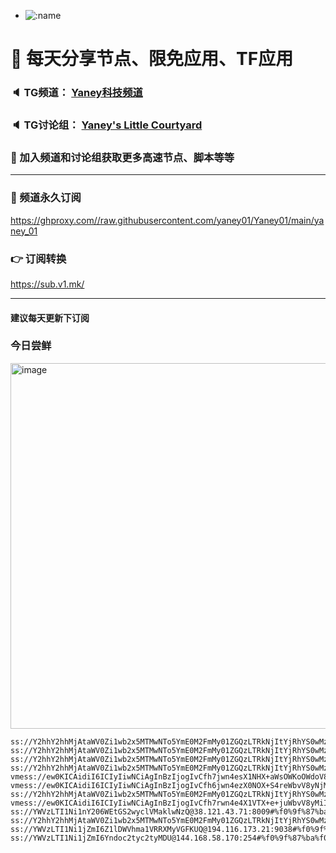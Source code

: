 +   ![:name](https://count.getloli.com/get/@yaney01?theme=gelbooru-h)

# 🚀 每天分享节点、限免应用、TF应用
### 🔈 TG频道： [Yaney科技频道](https://t.me/yaney_01) 
### 🔈 TG讨论组： [Yaney's Little Courtyard](https://t.me/+caB8IkK7JvMzM2I1)
### 🔔 加入频道和讨论组获取更多高速节点、脚本等等  
***
### 🔗  频道永久订阅
   https://ghproxy.com//raw.githubusercontent.com/yaney01/Yaney01/main/yaney_01
### 👉  订阅转换
   https://sub.v1.mk/
***
#### 建议每天更新下订阅
### 今日尝鲜
<img width="585" alt="image" src="https://github.com/yaney01/Yaney01/assets/53202722/f52372cd-bc87-4f08-b0c7-7342f8f1b248">

```
ss://Y2hhY2hhMjAtaWV0Zi1wb2x5MTMwNTo5YmE0M2FmMy01ZGQzLTRkNjItYjRhYS0wMzNlN2U3YzQ2NTc@pinjp.cu.edu.kg:10145#%f0%9f%87%a8%f0%9f%87%b3_CN_%e4%b8%ad%e5%9b%bd_49
ss://Y2hhY2hhMjAtaWV0Zi1wb2x5MTMwNTo5YmE0M2FmMy01ZGQzLTRkNjItYjRhYS0wMzNlN2U3YzQ2NTc@pinjp.cu.edu.kg:10141#%f0%9f%87%a8%f0%9f%87%b3_CN_%e4%b8%ad%e5%9b%bd_51
ss://Y2hhY2hhMjAtaWV0Zi1wb2x5MTMwNTo5YmE0M2FmMy01ZGQzLTRkNjItYjRhYS0wMzNlN2U3YzQ2NTc@pinjp.cu.edu.kg:10151#%f0%9f%87%a8%f0%9f%87%b3_CN_%e4%b8%ad%e5%9b%bd_310
ss://Y2hhY2hhMjAtaWV0Zi1wb2x5MTMwNTo5YmE0M2FmMy01ZGQzLTRkNjItYjRhYS0wMzNlN2U3YzQ2NTc@pinhk.cu.edu.kg:10120#%f0%9f%87%a8%f0%9f%87%b3_CN_%e4%b8%ad%e5%9b%bd_255
vmess://ew0KICAidiI6ICIyIiwNCiAgInBzIjogIvCfh7jwn4esX1NHX+aWsOWKoOWdoV8zNSIsDQogICJhZGQiOiAiY2YuaWVsYWluYS5jb20iLA0KICAicG9ydCI6ICI4MCIsDQogICJpZCI6ICI3ZTdmODM5OC1iZDM5LTQ5ZDgtOWNlNi1lNDhmZmVmNDYzZGQiLA0KICAiYWlkIjogIjAiLA0KICAic2N5IjogImF1dG8iLA0KICAibmV0IjogIndzIiwNCiAgInR5cGUiOiAibm9uZSIsDQogICJob3N0IjogInVzNi5jYWNoZXh5LmNmIiwNCiAgInBhdGgiOiAiLzJUb2tHRTlBLyIsDQogICJ0bHMiOiAiIiwNCiAgInNuaSI6ICIiDQp9
vmess://ew0KICAidiI6ICIyIiwNCiAgInBzIjogIvCfh6jwn4ezX0NOX+S4reWbvV8yNjMiLA0KICAiYWRkIjogIjQyLjE5Mi4xNy4zNCIsDQogICJwb3J0IjogIjUwMDAyIiwNCiAgImlkIjogIjQxODA0OGFmLWEyOTMtNGI5OS05YjBjLTk4Y2EzNTgwZGQyNCIsDQogICJhaWQiOiAiNjQiLA0KICAic2N5IjogImF1dG8iLA0KICAibmV0IjogInRjcCIsDQogICJ0eXBlIjogIm5vbmUiLA0KICAiaG9zdCI6ICIiLA0KICAicGF0aCI6ICIiLA0KICAidGxzIjogIiIsDQogICJzbmkiOiAiIg0KfQ==
ss://Y2hhY2hhMjAtaWV0Zi1wb2x5MTMwNTo5YmE0M2FmMy01ZGQzLTRkNjItYjRhYS0wMzNlN2U3YzQ2NTc@pinhk.cu.edu.kg:10117#%f0%9f%87%a8%f0%9f%87%b3_CN_%e4%b8%ad%e5%9b%bd_323
vmess://ew0KICAidiI6ICIyIiwNCiAgInBzIjogIvCfh7rwn4e4X1VTX+e+juWbvV8yMiIsDQogICJhZGQiOiAiMTA4LjE4Ni4xOTIuMjI4IiwNCiAgInBvcnQiOiAiNDU1MDIiLA0KICAiaWQiOiAiNDE4MDQ4YWYtYTI5My00Yjk5LTliMGMtOThjYTM1ODBkZDI0IiwNCiAgImFpZCI6ICI2NCIsDQogICJzY3kiOiAiYXV0byIsDQogICJuZXQiOiAidGNwIiwNCiAgInR5cGUiOiAibm9uZSIsDQogICJob3N0IjogIiIsDQogICJwYXRoIjogIiIsDQogICJ0bHMiOiAiIiwNCiAgInNuaSI6ICIiDQp9
ss://YWVzLTI1Ni1nY206WEtGS2wyclVMaklwNzQ@38.121.43.71:8009#%f0%9f%87%ba%f0%9f%87%b8_US_%e7%be%8e%e5%9b%bd_265
ss://Y2hhY2hhMjAtaWV0Zi1wb2x5MTMwNTo5YmE0M2FmMy01ZGQzLTRkNjItYjRhYS0wMzNlN2U3YzQ2NTc@pinsg.cu.edu.kg:10132#%f0%9f%87%a8%f0%9f%87%b3_CN_%e4%b8%ad%e5%9b%bd_322
ss://YWVzLTI1Ni1jZmI6Z1lDWVhma1VRRXMyVGFKUQ@194.116.173.21:9038#%f0%9f%87%ba%f0%9f%87%b8_US_%e7%be%8e%e5%9b%bd_264
ss://YWVzLTI1Ni1jZmI6Yndoc2tyc2tyMDU@144.168.58.170:254#%f0%9f%87%ba%f0%9f%87%b8_US_%e7%be%8e%e5%9b%bd_250

